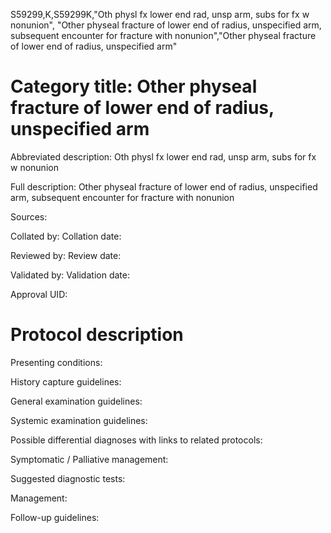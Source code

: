 S59299,K,S59299K,"Oth physl fx lower end rad, unsp arm, subs for fx w nonunion", "Other physeal fracture of lower end of radius, unspecified arm, subsequent encounter for fracture with nonunion","Other physeal fracture of lower end of radius, unspecified arm"
# Category title: Other physeal fracture of lower end of radius, unspecified arm

Abbreviated description: Oth physl fx lower end rad, unsp arm, subs for fx w nonunion

Full description: Other physeal fracture of lower end of radius, unspecified arm, subsequent encounter for fracture with nonunion

Sources:

Collated by:
Collation date:

Reviewed by:
Review date:

Validated by:
Validation date:

Approval UID:

# Protocol description

Presenting conditions:

History capture guidelines:

General examination guidelines:

Systemic examination guidelines:

Possible differential diagnoses with links to related protocols:

Symptomatic / Palliative management:

Suggested diagnostic tests:

Management:

Follow-up guidelines:
